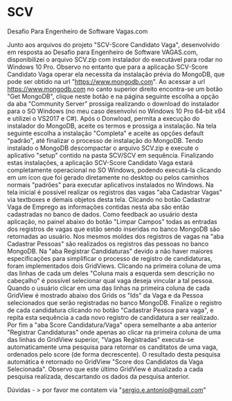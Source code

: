 # SCV
Desafio Para Engenheiro de Software Vagas.com

Junto aos arquivos do projeto "SCV-Score Candidato Vaga", desenvolvido em resposta ao Desafio para Engenheiro de Software VAGAS.com, disponibilizei o arquivo SCV.zip com instalador do executável para rodar no Windows 10 Pro.
Observo no entanto que para a aplicação SCV-Score Candidato Vaga operar ela necessita da instalação prévia do MongoDB, que pode ser obtido na url "https://www.mongodb.com".
Ao acessar a url https://www.mongodb.com  no canto superior direito encontra-se um botão "Get MongoDB", clique neste botão e na página seguinte escolha a opção da aba "Community Server" prossiga realizando o download do instalador para o SO Windows (no meu caso desenvolvi no Windows 10 Pro 64-bit x64 e utilizei o VS2017 e C#).
Após o Donwload, permita a execução do instalador do MongoDB, aceite os termos e prossiga a instalação.
Na tela seguinte escolha a instalação "Completa" e aceite as opções default "padrão", até finalizar o processo de instalação do MongoDB.
Tendo instalado o MongoDB descompactar o arquivo SCV.zip e execute o aplicativo "setup" contido na pasta SCV/SCV em sequência.
Finalizando estas instalações, a aplicação SCV-Score Candidato Vaga estará completamente operacional no SO Windows, podendo executá-la clicando em um ícon que foi gerado diretamente no desktop ou pelos caminhos normais "padrões" para executar aplicativos instalados no Windows.
Na tela inicial é possivel realizar os registros das vagas "aba Cadastrar Vagas" via textboxes e demais objetos desta tela. Clicando no botão Cadastrar Vaga de Emprego as informações contidas nesta aba são então cadastradas no banco de dados.
Como feedback ao usuário desta aplicação, no painel abaixo do botão "Limpar Campos" todas as entradas dos registros de vagas que estão sendo inseridas no banco MongoDB são retornadas ao usuário.
Nos mesmos moldes dos registros de vagas na "aba Cadastrar Pessoas" são realizados os registros das pessoas no banco MongoDB.
Na "aba Registrar Candidaturas" devido a não haver maiores especificações para simplificar o processo de registro de candidaturas, foram implementados dois GridViews.
Clicando na primeira coluna de uma das linhas de cada um deles "Coluna mais a esquerda sem descrição no cabeçalho" é possível selecionar qual vaga deseja vincular a tal pessoa.
Quando o usuário clicar em uma das linhas na primeira coluna de cada GridView é mostrado abaixo dos Grids os "Ids" da Vaga e da Pessoa selecionados que serão registradas no banco MongoDB.
Finalize o registro de cada candidatura clicando no botão "Cadastrar Pessoa para vaga", e repita esta sequência a cada novo registro de candidatura a ser realizado.
Por fim a "aba Score Candidatura/Vaga" opera semelhante a aba anterior "Registrar Candidaturas" onde apenas ao clicar na primeira  coluna de uma das linhas do GridView superior, "Vagas Registradas" executa-se automaticamente uma pesquisa para retornar os canditatos de uma vaga, ordenados pelo score (de forma decrescente).
O resultado desta pesquisa automática é retornado no GridView "Score dos Candidatos da Vaga Selecionada".
Observo que este último GridView é atualizado a cada pesquisa realizada, descartando os dados da pesquisa anterior.

Dúvidas - > por favor me contatem via "sergio.e.antonio@gmail.com"



